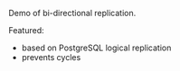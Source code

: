 Demo of bi-directional replication.

Featured:
- based on PostgreSQL logical replication
- prevents cycles
